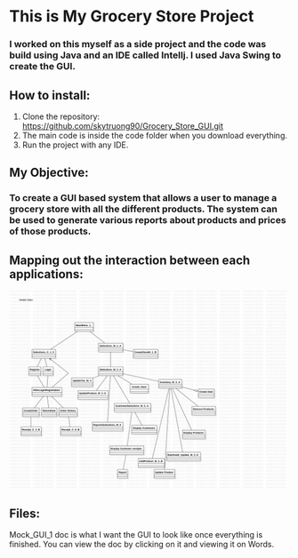 # This is My Grocery Store Project
### I worked on this myself as a side project and the code was build using Java and an IDE called Intellj. I used Java Swing to create the GUI. 

## How to install:
1. Clone the repository: https://github.com/skytruong90/Grocery_Store_GUI.git
2. The main code is inside the code folder when you download everything.
3. Run the project with any IDE.

## My Objective: 
### To create a GUI based system that allows a user to manage a grocery store with all the different products. The system can be used to generate various reports about products and prices of those products.

## Mapping out the interaction between each applications:
<img src= "DirectedGUi.jpg" width="700">

## Files:
Mock_GUI_1 doc is what I want the GUI to look like once everything is finished. You can view the doc by clicking on it and viewing it on Words.


